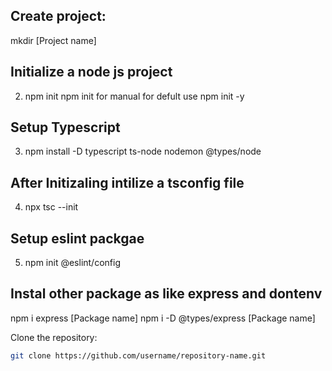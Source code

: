 ## Create project:
 mkdir [Project name]


## Initialize a node js project

2. npm init npm init for manual for defult use npm init -y

## Setup Typescript

3. npm install -D typescript ts-node nodemon @types/node

## After Initizaling intilize a tsconfig file

4. npx tsc --init

## Setup eslint packgae

5. npm init @eslint/config

## Instal other package as like express and dontenv

npm i express [Package name]
npm i -D @types/express [Package name]

Clone the repository:
   ```bash
   git clone https://github.com/username/repository-name.git
